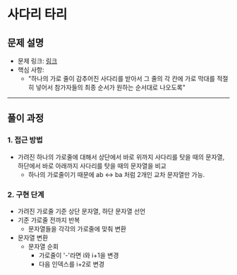 # 사다리 타리

## 문제 설명
- 문제 링크: [링크](https://www.acmicpc.net/problem/2469)
- 핵심 사항:
  - "하나의 가로 줄이 감추어진 사다리를 받아서 그 줄의 각 칸에 가로 막대를 적절히 넣어서 참가자들의 최종 순서가 원하는 순서대로 나오도록"
---

## 풀이 과정

### 1. **접근 방법**
- 가려진 하나의 가로줄에 대해서 상단에서 바로 위까지 사다리를 탓을 때의 문자열, 하단에서 바로 아래까지 사다리를 탓을 때의 문자열을 비교
  - 하나의 가로줄이기 때문에 ab <-> ba 처럼 2개인 교차 문자열만 가능.

### 2. **구현 단계**
- 가려진 가로줄 기준 상단 문자열, 하단 문자열 선언
- 기준 가로줄 전까지 반복
  - 문자열들을 각각의 가로줄에 맞춰 변환
- 문자열 변환
  - 문자열 순회
    - 가로줄이 '-'라면 i와 i+1을 변경
    - 다음 인덱스를 i+2로 변경